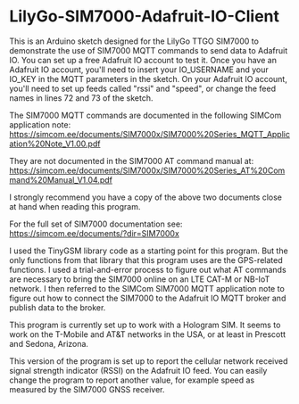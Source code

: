 # LilyGo-SIM7000-Adafruit-IO-Client
This is an Arduino sketch designed for the LilyGo TTGO SIM7000
to demonstrate the use of SIM7000 MQTT commands to send
data to Adafruit IO.  You can set up a free Adafruit IO account to test it.
Once you have an Adafruit IO account, you'll need to insert your IO_USERNAME
and your IO_KEY in the MQTT parameters in the sketch.  On your Adafruit IO account, you'll
need to set up feeds called "rssi" and "speed", or change the feed names in lines
72 and 73 of the sketch.

The SIM7000 MQTT commands are documented in the following SIMCom application note:
https://simcom.ee/documents/SIM7000x/SIM7000%20Series_MQTT_Application%20Note_V1.00.pdf

They are not documented in the SIM7000 AT command manual at:
https://simcom.ee/documents/SIM7000x/SIM7000%20Series_AT%20Command%20Manual_V1.04.pdf

I strongly recommend you have a copy of the above two documents close at hand when
reading this program.

For the full set of SIM7000 documentation see:
https://simcom.ee/documents/?dir=SIM7000x

I used the TinyGSM library code as a starting point for this program.  But the only functions
from that library that this program uses are the GPS-related functions.  I used a
trial-and-error process to figure out what AT commands are necessary to bring the SIM7000
online on an LTE CAT-M or NB-IoT network.  I then referred to the SIMCom SIM7000 MQTT
application note to figure out how to connect the SIM7000 to the Adafruit IO MQTT broker
and publish data to the broker.

This program is currently set up to work with a Hologram SIM.  It seems to work on the
T-Mobile and AT&T networks in the USA, or at least in Prescott and Sedona, Arizona.

This version of the program is set up to report the cellular network received signal strength
indicator (RSSI) on the Adafruit IO feed.  You can easily change the program to report
another value, for example speed as measured by the SIM7000 GNSS receiver.
